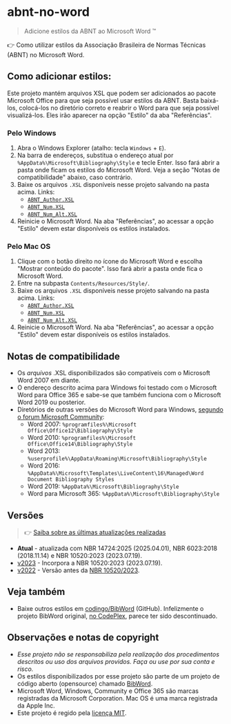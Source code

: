 # abnt-no-word

> Adicione estilos da ABNT ao Microsoft Word ™

👉 Como utilizar estilos da Associação Brasileira de Normas Técnicas (ABNT) no Microsoft Word.


## Como adicionar estilos:

Este projeto mantém arquivos XSL que podem ser adicionados ao pacote Microsoft Office para que seja possível usar estilos da ABNT.
Basta baixá-los, colocá-los no diretório correto e reabrir o Word para que seja possível visualizá-los. Eles irão aparecer na opção "Estilo" da aba "Referências".

### Pelo Windows

1. Abra o Windows Explorer (atalho: tecla `Windows` + `E`).
2. Na barra de endereços, substitua o endereço atual por `%AppData%\Microsoft\Bibliography\Style` e tecle Enter. Isso fará abrir a pasta onde ficam os estilos do Microsoft Word. Veja a seção "Notas de compatibilidade" abaixo, caso contrário.
3. Baixe os arquivos `.XSL` disponíveis nesse projeto salvando na pasta acima. Links:
   * [`ABNT_Author.XSL`](https://github.com/thiagodp/abnt-no-word/raw/main/ABNT_Author.XSL)
   * [`ABNT_Num.XSL`](https://github.com/thiagodp/abnt-no-word/raw/main/ABNT_Num.XSL)
   * [`ABNT_Num_Alt.XSL`](https://github.com/thiagodp/abnt-no-word/raw/main/ABNT_Num_Alt.XSL)
4. Reinicie o Microsoft Word. Na aba "Referências", ao acessar a opção "Estilo" devem estar disponíveis os estilos instalados.

### Pelo Mac OS

1. Clique com o botão direito no ícone do Microsoft Word e escolha "Mostrar conteúdo do pacote". Isso fará abrir a pasta onde fica o Microsoft Word.
2. Entre na subpasta `Contents/Resources/Style/`.
3. Baixe os arquivos `.XSL` disponíveis nesse projeto salvando na pasta acima. Links:
   * [`ABNT_Author.XSL`](https://github.com/thiagodp/abnt-no-word/raw/main/ABNT_Author.XSL)
   * [`ABNT_Num.XSL`](https://github.com/thiagodp/abnt-no-word/raw/main/ABNT_Num.XSL)
   * [`ABNT_Num_Alt.XSL`](https://github.com/thiagodp/abnt-no-word/raw/main/ABNT_Num_Alt.XSL)
4. Reinicie o Microsoft Word. Na aba "Referências", ao acessar a opção "Estilo" devem estar disponíveis os estilos instalados.

## Notas de compatibilidade

* Os *arquivos* .XSL disponibilizados são compatíveis com o Microsoft Word 2007 em diante.
* O endereço descrito acima para Windows foi testado com o Microsoft Word para Office 365 e sabe-se que também funciona com o Microsoft Word 2019 ou posterior.
* Diretórios de outras versões do Microsoft Word para Windows, [segundo o forum Microsoft Community](https://answers.microsoft.com/pt-br/msoffice/forum/all/como-adicionar-o-estilo-bibliogr%C3%A1fico-abnt/b7903674-d1b8-4ba1-8714-76c912949fac):
  * Word 2007: `%programfiles%\Microsoft Office\Office12\Bibliography\Style`
  * Word 2010: `%programfiles%\Microsoft Office\Office14\Bibliography\Style`
  * Word 2013: `%userprofile%\AppData\Roaming\Microsoft\Bibliography\Style`
  * Word 2016: `%AppData%\Microsoft\Templates\LiveContent\16\Managed\Word Document Bibliography Styles`
  * Word 2019: `%AppData%\Microsoft\Bibliography\Style`
  * Word para Microsoft 365: `%AppData%\Microsoft\Bibliography\Style`

## Versões

> 👉 [Saiba sobre as últimas atualizações realizadas](https://github.com/thiagodp/abnt-no-word/commits/main/)

- **Atual** - atualizada com NBR 14724:2025 (2025.04.01), NBR 6023:2018 (2018.11.14) e NBR 10520:2023 (2023.07.19).
- [v2023](https://github.com/thiagodp/abnt-no-word/releases/tag/v2023) - Incorpora a NBR 10520:2023 (2023.07.19).
- [v2022](https://github.com/thiagodp/abnt-no-word/releases/tag/v2022) - Versão antes da [NBR 10520/2023](https://github.com/thiagodp/abnt-no-word/pull/1).


## Veja também

- Baixe outros estilos em [codingo/BibWord](https://github.com/codingo/BibWord) (GitHub). Infelizmente o projeto BibWord original, [no CodePlex](https://archive.codeplex.com/?p=bibword), parece ter sido descontinuado.

## Observações e notas de copyright

- _Esse projeto não se responsabiliza pela realização dos procedimentos descritos ou uso dos arquivos providos. Faça ou use por sua conta e risco._
- Os estilos disponibilizados por esse projeto são parte de um projeto de código aberto (opensource) chamado [BibWord](https://archive.codeplex.com/?p=bibword).
- Microsoft Word, Windows, Community e Office 365 são marcas registradas da Microsoft Corporation. Mac OS é uma marca registrada da Apple Inc.
- Este projeto é regido pela [licença MIT](LICENSE).
